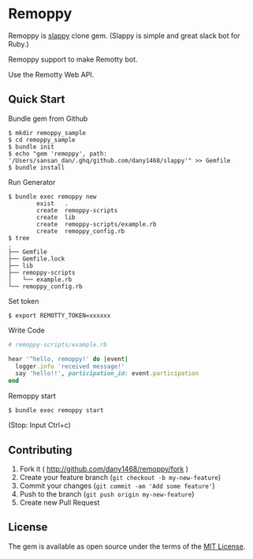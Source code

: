 # Remoppy

Remoppy is [slappy](https://github.com/wakaba260/slappy) clone gem. (Slappy is simple and great slack bot for Ruby.)

Remoppy support to make Remotty bot.

Use the Remotty Web API.

## Quick Start

Bundle gem from Github

```
$ mkdir remoppy_sample
$ cd remoppy_sample
$ bundle init
$ echo "gem 'remoppy', path: '/Users/sansan_dan/.ghq/github.com/dany1468/slappy'" >> Gemfile
$ bundle install
```

Run Generator

```
$ bundle exec remoppy new
        exist   .
        create  remoppy-scripts
        create  lib
        create  remoppy-scripts/example.rb
        create  remoppy_config.rb
$ tree
.
├── Gemfile
├── Gemfile.lock
├── lib
├── remoppy-scripts
│   └── example.rb
└── remoppy_config.rb
```

Set token

```
$ export REMOTTY_TOKEN=xxxxxx
```

Write Code

```ruby
# remoppy-scripts/example.rb

hear '^hello, remoppy!' do |event|
  logger.info 'received message!'
  say 'hello!!', participation_id: event.participation
end
```

Remoppy start

```
$ bundle exec remoppy start
```

(Stop: Input Ctrl+c)

## Contributing

1. Fork it ( http://github.com/dany1468/remoppy/fork )
2. Create your feature branch (`git checkout -b my-new-feature`)
3. Commit your changes (`git commit -am 'Add some feature'`)
4. Push to the branch (`git push origin my-new-feature`)
5. Create new Pull Request

## License

The gem is available as open source under the terms of the [MIT License](http://opensource.org/licenses/MIT).

